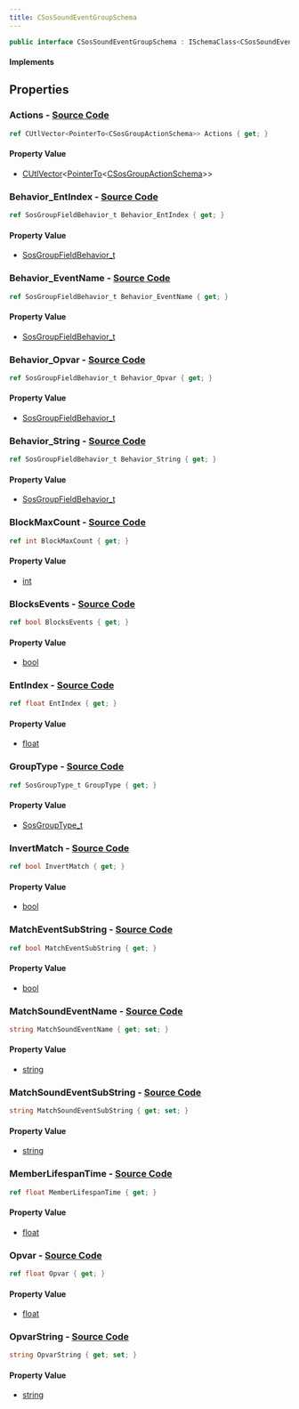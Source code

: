 ```yaml
---
title: CSosSoundEventGroupSchema
---
```


```csharp
public interface CSosSoundEventGroupSchema : ISchemaClass<CSosSoundEventGroupSchema>, ISchemaField, ISchemaClass, INativeHandle
```

#### Implements

## Properties

### **Actions** - [Source Code](https://github.com/swiftly-solution/swiftlys2/blob/main/managed/src/SwiftlyS2.Generated/Schemas/Interfaces/CSosSoundEventGroupSchema.cs#L46)

```csharp
ref CUtlVector<PointerTo<CSosGroupActionSchema>> Actions { get; }
```

#### Property Value

- [CUtlVector](/docs/api/-1)<[PointerTo](/docs/api/shared/natives/pointerto-1)<[CSosGroupActionSchema](/docs/api/shared/schemadefinitions/csosgroupactionschema)>>

### **Behavior_EntIndex** - [Source Code](https://github.com/swiftly-solution/swiftlys2/blob/main/managed/src/SwiftlyS2.Generated/Schemas/Interfaces/CSosSoundEventGroupSchema.cs#L34)

```csharp
ref SosGroupFieldBehavior_t Behavior_EntIndex { get; }
```

#### Property Value

- [SosGroupFieldBehavior_t](/docs/api/shared/schemadefinitions/sosgroupfieldbehavior_t)

### **Behavior_EventName** - [Source Code](https://github.com/swiftly-solution/swiftlys2/blob/main/managed/src/SwiftlyS2.Generated/Schemas/Interfaces/CSosSoundEventGroupSchema.cs#L26)

```csharp
ref SosGroupFieldBehavior_t Behavior_EventName { get; }
```

#### Property Value

- [SosGroupFieldBehavior_t](/docs/api/shared/schemadefinitions/sosgroupfieldbehavior_t)

### **Behavior_Opvar** - [Source Code](https://github.com/swiftly-solution/swiftlys2/blob/main/managed/src/SwiftlyS2.Generated/Schemas/Interfaces/CSosSoundEventGroupSchema.cs#L38)

```csharp
ref SosGroupFieldBehavior_t Behavior_Opvar { get; }
```

#### Property Value

- [SosGroupFieldBehavior_t](/docs/api/shared/schemadefinitions/sosgroupfieldbehavior_t)

### **Behavior_String** - [Source Code](https://github.com/swiftly-solution/swiftlys2/blob/main/managed/src/SwiftlyS2.Generated/Schemas/Interfaces/CSosSoundEventGroupSchema.cs#L42)

```csharp
ref SosGroupFieldBehavior_t Behavior_String { get; }
```

#### Property Value

- [SosGroupFieldBehavior_t](/docs/api/shared/schemadefinitions/sosgroupfieldbehavior_t)

### **BlockMaxCount** - [Source Code](https://github.com/swiftly-solution/swiftlys2/blob/main/managed/src/SwiftlyS2.Generated/Schemas/Interfaces/CSosSoundEventGroupSchema.cs#L20)

```csharp
ref int BlockMaxCount { get; }
```

#### Property Value

- [int](https://learn.microsoft.com/dotnet/api/system.int32)

### **BlocksEvents** - [Source Code](https://github.com/swiftly-solution/swiftlys2/blob/main/managed/src/SwiftlyS2.Generated/Schemas/Interfaces/CSosSoundEventGroupSchema.cs#L18)

```csharp
ref bool BlocksEvents { get; }
```

#### Property Value

- [bool](https://learn.microsoft.com/dotnet/api/system.boolean)

### **EntIndex** - [Source Code](https://github.com/swiftly-solution/swiftlys2/blob/main/managed/src/SwiftlyS2.Generated/Schemas/Interfaces/CSosSoundEventGroupSchema.cs#L36)

```csharp
ref float EntIndex { get; }
```

#### Property Value

- [float](https://learn.microsoft.com/dotnet/api/system.single)

### **GroupType** - [Source Code](https://github.com/swiftly-solution/swiftlys2/blob/main/managed/src/SwiftlyS2.Generated/Schemas/Interfaces/CSosSoundEventGroupSchema.cs#L16)

```csharp
ref SosGroupType_t GroupType { get; }
```

#### Property Value

- [SosGroupType_t](/docs/api/shared/schemadefinitions/sosgrouptype_t)

### **InvertMatch** - [Source Code](https://github.com/swiftly-solution/swiftlys2/blob/main/managed/src/SwiftlyS2.Generated/Schemas/Interfaces/CSosSoundEventGroupSchema.cs#L24)

```csharp
ref bool InvertMatch { get; }
```

#### Property Value

- [bool](https://learn.microsoft.com/dotnet/api/system.boolean)

### **MatchEventSubString** - [Source Code](https://github.com/swiftly-solution/swiftlys2/blob/main/managed/src/SwiftlyS2.Generated/Schemas/Interfaces/CSosSoundEventGroupSchema.cs#L30)

```csharp
ref bool MatchEventSubString { get; }
```

#### Property Value

- [bool](https://learn.microsoft.com/dotnet/api/system.boolean)

### **MatchSoundEventName** - [Source Code](https://github.com/swiftly-solution/swiftlys2/blob/main/managed/src/SwiftlyS2.Generated/Schemas/Interfaces/CSosSoundEventGroupSchema.cs#L28)

```csharp
string MatchSoundEventName { get; set; }
```

#### Property Value

- [string](https://learn.microsoft.com/dotnet/api/system.string)

### **MatchSoundEventSubString** - [Source Code](https://github.com/swiftly-solution/swiftlys2/blob/main/managed/src/SwiftlyS2.Generated/Schemas/Interfaces/CSosSoundEventGroupSchema.cs#L32)

```csharp
string MatchSoundEventSubString { get; set; }
```

#### Property Value

- [string](https://learn.microsoft.com/dotnet/api/system.string)

### **MemberLifespanTime** - [Source Code](https://github.com/swiftly-solution/swiftlys2/blob/main/managed/src/SwiftlyS2.Generated/Schemas/Interfaces/CSosSoundEventGroupSchema.cs#L22)

```csharp
ref float MemberLifespanTime { get; }
```

#### Property Value

- [float](https://learn.microsoft.com/dotnet/api/system.single)

### **Opvar** - [Source Code](https://github.com/swiftly-solution/swiftlys2/blob/main/managed/src/SwiftlyS2.Generated/Schemas/Interfaces/CSosSoundEventGroupSchema.cs#L40)

```csharp
ref float Opvar { get; }
```

#### Property Value

- [float](https://learn.microsoft.com/dotnet/api/system.single)

### **OpvarString** - [Source Code](https://github.com/swiftly-solution/swiftlys2/blob/main/managed/src/SwiftlyS2.Generated/Schemas/Interfaces/CSosSoundEventGroupSchema.cs#L44)

```csharp
string OpvarString { get; set; }
```

#### Property Value

- [string](https://learn.microsoft.com/dotnet/api/system.string)

